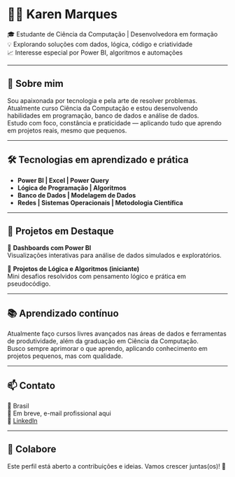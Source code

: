 # 👩‍💻 Karen Marques

🎓 Estudante de Ciência da Computação | Desenvolvedora em formação  
💡 Explorando soluções com dados, lógica, código e criatividade  
📈 Interesse especial por Power BI, algoritmos e automações

---

## 🧠 Sobre mim

Sou apaixonada por tecnologia e pela arte de resolver problemas. Atualmente curso Ciência da Computação e estou desenvolvendo habilidades em programação, banco de dados e análise de dados.  
Estudo com foco, constância e praticidade — aplicando tudo que aprendo em projetos reais, mesmo que pequenos.

---

## 🛠️ Tecnologias em aprendizado e prática

- **Power BI | Excel | Power Query**  
- **Lógica de Programação | Algoritmos**  
- **Banco de Dados | Modelagem de Dados**  
- **Redes | Sistemas Operacionais | Metodologia Científica**  

---

## 📂 Projetos em Destaque

🔸 **Dashboards com Power BI**  
Visualizações interativas para análise de dados simulados e exploratórios.

🔸 **Projetos de Lógica e Algoritmos (iniciante)**  
Mini desafios resolvidos com pensamento lógico e prática em pseudocódigo.

---

## 📚 Aprendizado contínuo

Atualmente faço cursos livres avançados nas áreas de dados e ferramentas de produtividade, além da graduação em Ciência da Computação.  
Busco sempre aprimorar o que aprendo, aplicando conhecimento em projetos pequenos, mas com qualidade.

---

## 📫 Contato

📍 Brasil  
📧 Em breve, e-mail profissional aqui  
🔗 [LinkedIn](https://www.linkedin.com/in/seulinkedin) <!-- substitua pelo seu -->

---

## 🤝 Colabore

Este perfil está aberto a contribuições e ideias. Vamos crescer juntas(os)! 🚀
